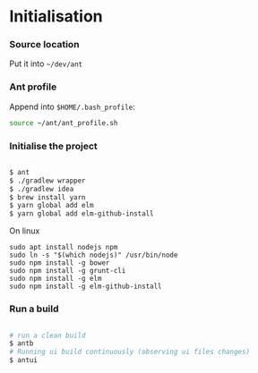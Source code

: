 # Initialisation 

### Source location

Put it into `~/dev/ant`


### Ant profile 

Append into `$HOME/.bash_profile`:

```bash
source ~/ant/ant_profile.sh
```

### Initialise the project

```bash

$ ant
$ ./gradlew wrapper
$ ./gradlew idea
$ brew install yarn
$ yarn global add elm
$ yarn global add elm-github-install

```

On linux
```
sudo apt install nodejs npm
sudo ln -s "$(which nodejs)" /usr/bin/node
sudo npm install -g bower
sudo npm install -g grunt-cli
sudo npm install -g elm
sudo npm install -g elm-github-install
```

### Run a build

```bash

# run a clean build
$ antb
# Running ui build continuously (observing ui files changes)
$ antui

```

